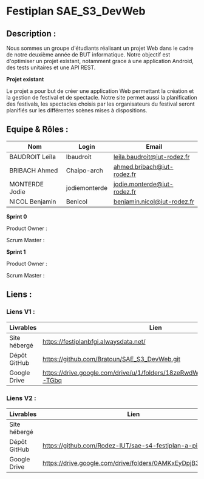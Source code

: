 # Festiplan SAE_S3_DevWeb

## Description : 

Nous sommes un groupe d'étudiants réalisant un projet Web dans le cadre de notre deuxième année de BUT informatique.
Notre objectif est d'optimiser un projet existant, notamment grace à une application Android, des tests unitaires et une API REST.

**Projet existant**

Le projet a pour but de créer une application Web permettant la création et la gestion de festival et de spectacle. 
Notre site permet aussi la planification des festivals, les spectacles choisis par les organisateurs du festival seront planifiés sur les différentes scènes mises à dispositions.

## Equipe & Rôles : 

| Nom | Login | Email |
|--|--|--|
| BAUDROIT Leïla | lbaudroit | leila.baudroit@iut-rodez.fr |
| BRIBACH Ahmed | Chaipo-arch | ahmed.bribach@iut-rodez.fr |
| MONTERDE Jodie | jodiemonterde | jodie.monterde@iut-rodez.fr |
| NICOL Benjamin | Benicol | benjamin.nicol@iut-rodez.fr |

**Sprint 0**

Product Owner : 

Scrum Master : 

**Sprint 1**

Product Owner : 

Scrum Master : 

## Liens : 
### Liens V1 : 

| Livrables | Lien |
|--|--|
| Site hébergé | https://festiplanbfgi.alwaysdata.net/ |
| Dépôt GitHub | https://github.com/Bratoun/SAE_S3_DevWeb.git |
| Google Drive | https://drive.google.com/drive/u/1/folders/18zeRwdWI466BtDTp8F4idtfl5EW-TGbq |

### Liens V2 : 

| Livrables | Lien |
|--|--|
| Site hébergé |  |
| Dépôt GitHub | https://github.com/Rodez-IUT/sae-s4-festiplan-a-pink-a |
| Google Drive | https://drive.google.com/drive/folders/0AMKxEyDpjB3iUk9PVA |

